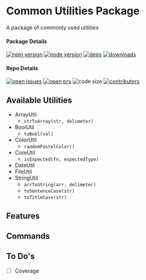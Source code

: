 # Common Utilities Package
A package of commonly used utilities

#### Package Details

[![npm version][npm-img]][npm-url]
[![node version][node-img]][node-url]
[![deps][deps-img]][deps-url]
[![downloads][downloads-img]][downloads-url]

#### Repo Details

[![open issues][issues-img]][issues-url]
[![open prs][pr-img]][pr-url]
![code size](https://img.shields.io/github/languages/code-size/codesandcoffees/common-utils-pkg.svg)
[![contributors][contributor-img]][contributor-url]

## Available Utilities

- ArrayUtil
  - `strToArray(str, delimeter)`
- BoolUtil
  - `toBool(val)`
- ColorUtil
  - `randomPastelColor()`
- CoreUtil
  - `isExpected(fn, expectedType)`
- DateUtil
- FileUtil
- StringUtil
  - `arrToString(arr, delimeter)`
  - `toSentenceCase(str)`
  - `toTitleCase(str)`

<!-- https://github.com/Travelport-Ukraine/npm-module-boilerplate -->
<!-- https://github.com/krasimir/webpack-library-starter -->

## Features

## Commands

## To Do's
- [ ] Coverage

[contributor-img]: https://img.shields.io/github/contributors/codesandcoffees/common-utils-pkg.svg
[contributor-url]: https://github.com/codesandcoffees/common-utils-pkg/graphs/contributors
[deps-img]: https://img.shields.io/david/codesandcoffees/common-utils-pkg.svg
[deps-url]: https://david-dm.org/codesandcoffees/common-utils-pkg
[downloads-img]: https://img.shields.io/npm/dm/common-utils-pkg.svg
[downloads-url]: https://npmcharts.com/compare/common-utils-pkg?minimal=true
[issues-img]: https://img.shields.io/github/issues/codesandcoffees/common-utils-pkg.svg
[issues-url]: https://github.com/codesandcoffees/common-utils-pkg/issues
[node-img]: https://img.shields.io/node/v/common-utils-pkg.svg
[node-url]: https://nodejs.org/en/
[npm-img]: https://img.shields.io/npm/v/common-utils-pkg.svg
[npm-url]: https://www.npmjs.com/package/common-utils-pkg
[pr-img]: https://img.shields.io/github/issues-pr/codesandcoffees/common-utils-pkg.svg
[pr-url]: https://github.com/codesandcoffees/common-utils-pkg/pulls
